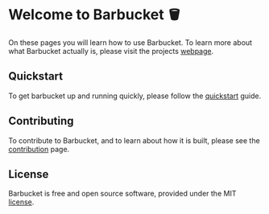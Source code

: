 # Welcome to Barbucket 🪣

On these pages you will learn how to use Barbucket. To learn more about what Barbucket actually is, please visit the projects [webpage](https://github.com/croidzen/barbucket). 

## Quickstart
To get barbucket up and running quickly, please follow the [quickstart](quickstart.md) guide. 

## Contributing
To contribute to Barbucket, and to learn about how it is built, please see the [contribution](https://github.com/croidzen/barbucket/blob/master/CONTRIBUTION.md) page.

## License
Barbucket is free and open source software, provided under the MIT [license](https://github.com/croidzen/barbucket/blob/master/LICENSE.md).
